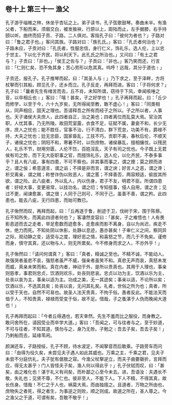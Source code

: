 ## 卷十上 第三十一 渔父

孔子游乎缁帷之林，休坐乎杏坛之上。弟子读书，孔子弦歌鼓琴。奏曲未半。有渔父者，下船而来，须眉交白，被发揄袂，行原以上，距陆而止，左手据膝，右手持颐以听。曲终而招子贡、子路，二人俱对。客指孔子曰：「彼何为者也？」子路对曰：「鲁之君子也。」客问其族。子路对曰：「族孔氏。」客曰：「孔氏者何治也？」子路未应，子贡对曰：「孔氏者，性服忠信，身行仁义，饰礼乐，选人伦，上以忠于世主，下以化于齐民，将以利天下。此孔氏之所治也。」又问曰：「有土之君与？」子贡曰：「非也。」「侯王之佐与？」子贡曰：「非也。」客乃笑而还，行言曰：「仁则仁矣，恐不免其身；苦心劳形以危其真。呜呼！远哉，其分于道也﹗」

子贡还，报孔子。孔子推琴而起，曰：「其圣人与﹗」乃下求之，至于泽畔，方将杖拏而引其船，顾见孔子，还乡而立。孔子反走，再拜而进。客曰：「子将何求？」孔子曰：「曩者先生有绪言而去，丘不肖，未知所谓，窃待于下风，幸闻咳唾之音，以卒相丘也﹗」客曰：「嘻！甚矣，子之好学也！」孔子再拜而起，曰：「丘少而修学，以至于今，六十九岁矣，无所得闻至教，敢不虚心！」客曰：「同类相从，同声相应，固天之理也。吾请释吾之所有而经子之所以。子之所以者，人事也。天子诸侯大夫庶人，此四者自正，治之美也；四者离位而乱莫大焉。官治其职，人忧其事，乃无所陵。故田荒室露，衣食不足，征赋不属，妻妾不和，长少无序，庶人之忧也；能不胜任，官事不治，行不清白，群下荒怠，功美不有，爵禄不持，大夫之忧也；廷无忠臣，国家昏乱，工技不巧，贡职不美，春秋后伦，不顺天子，诸侯之忧也；阴阳不和，寒暑不时，以伤庶物，诸侯暴乱，擅相攘伐，以残民人，礼乐不节，财用穷匮，人伦不饬，百姓淫乱，天子有司之忧也。今子既上无君侯有司之势，而下无大臣职事之官，而擅饰礼乐，选人伦，以化齐民，不泰多事乎？且人有八疵，事有四患，不可不察也。非其事而事之，谓之摠；莫之顾而进之，谓之佞；希意道言，谓之谄；不择是非而言，谓之谀；好言人之恶，谓之谗；析交离亲，谓之贼；称誉诈伪以败恶人，谓之慝；不择善否，两容颊适，偷拔其所欲，谓之险。此八疵者，外以乱人，内以伤身，君子不友，明君不臣。所谓四患者：好经大事，变更易常，以挂功名，谓之叨；专知擅事，侵人自用，谓之贪；见过不更，闻谏愈甚，谓之很；人同于己则可，不同于己，虽善不善，谓之矜。此四患也。能去八疵，无行四患，而始可教已。

孔子愀然而叹，再拜而起，曰：「丘再逐于鲁，削迹于卫，伐树于宋，围于陈蔡。丘不知所失，而离此四谤者何也？」客凄然变容曰：「甚矣，子之难悟也！人有畏影恶迹而去之走者，举足愈数而迹愈多，走愈疾而影不离身，自以为尚迟，疾走不休，绝力而死。不知处阴以休影，处静以息迹，愚亦甚矣！子审仁义之间，察同异之际，观动静之变，适受与之度，理好恶之情，和喜怒之节，而几于不免矣。谨修而身，慎守其真，还以物与人，则无所累矣。今不修身而求之人，不亦外乎！」

孔子愀然曰：「请问何谓真？」客曰：「真者，精诚之至也。不精不诚，不能动人。故强哭者虽悲不哀，强怒者虽严不威，强亲者虽笑不和。真悲无声而哀，真怒未发而威，真亲未笑而和。真在内者，神动于外，是所以贵真也。其用于人理也，事亲则慈孝，事君则忠贞，饮酒则欢乐，处丧则悲哀。忠贞以功为主，饮酒以乐为主，处丧以哀为主，事亲以适为主。功成之美，无一其迹矣；事亲以适，不论所以矣；饮酒以乐，不选其具矣；处丧以哀，无问其礼矣。礼者，世俗之所为也；真者，所以受于天也，自然不可易也。故圣人法天贵真，不拘于俗。愚者反此。不能法天而恤于人，不知贵真，禄禄而受变于俗，故不足。惜哉，子之蚤湛于人伪而晚闻大道也！」

孔子再拜而起曰：「今者丘得遇也，若天幸然。先生不羞而比之服役，而身教之。敢问舍所在，请因受业而卒学大道。」客曰：「吾闻之，可与往者与之，至于妙道，不可与往者，不知其道，慎勿与之，身乃无咎。子勉之﹗吾去子矣，吾去子矣！」乃剌船而去，延缘苇闲。

颜渊还车，子路授绥，孔子不顾，待水波定，不闻拏音而后敢乘。子路旁车而问曰：「由得为役久矣，未尝见夫子遇人如此其威也。万乘之主，千乘之君，见夫子未尝不分庭伉礼，夫子犹有倨敖之容。今渔父杖拏逆立，而夫子曲要磬折，言拜而应，得无太甚乎﹖门人皆怪夫子矣，渔人何以得此乎﹖」孔子伏轼而叹，曰：「甚矣，由之难化也！湛于礼义有间矣，而朴鄙之心至今未去。进，吾语汝：夫遇长不敬，失礼也；见贤不尊，不仁也。彼非至人，不能下人。下人不精，不得其真，故长伤身。惜哉！不仁之于人也，祸莫大焉，而由独擅之。且道者，万物之所由也，庶物失之者死，得之者生，为事逆之则败，顺之则成。故道之所在，圣人尊之。今之渔父之于道，可谓有矣，吾敢不敬乎！」